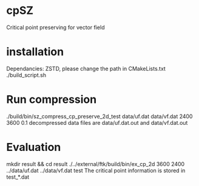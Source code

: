 # cpSZ
Critical point preserving for vector field

# installation
Dependancies: ZSTD, please change the path in CMakeLists.txt
./build_script.sh

# Run compression
./build/bin/sz_compress_cp_preserve_2d_test data/uf.dat data/vf.dat 2400 3600 0.1
decompressed data files are data/uf.dat.out and data/vf.dat.out

# Evaluation
mkdir result && cd result
./../external/ftk/build/bin/ex_cp_2d 3600 2400 ../data/uf.dat ../data/vf.dat test
The critical point information is stored in test_*.dat
